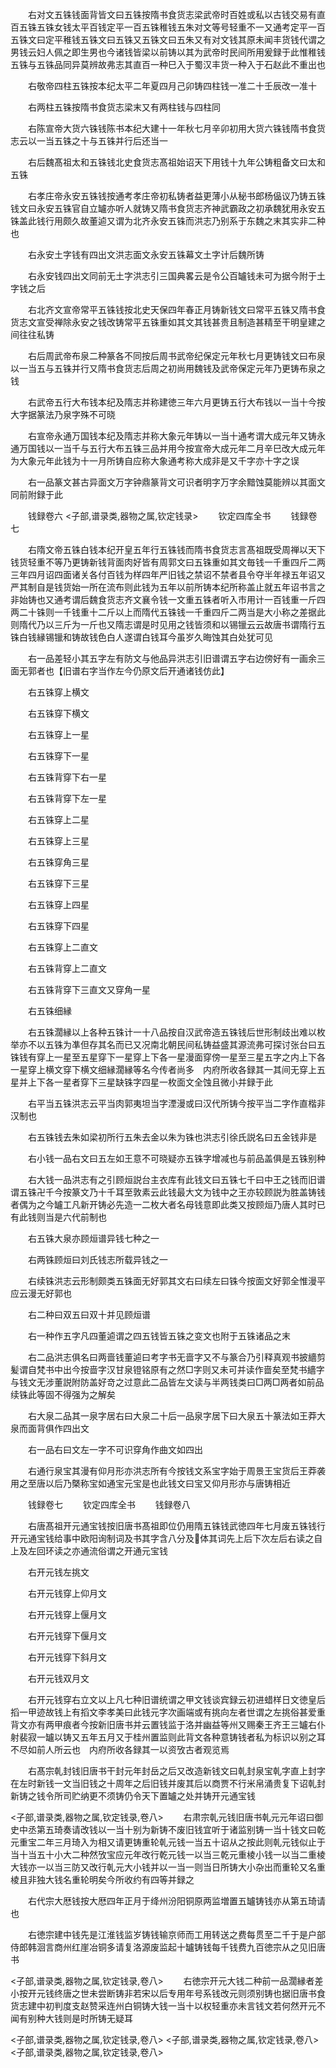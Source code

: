 <!-- { "loadSidebar": true } -->
　　右对文五铢钱面背皆文曰五铢按隋书食货志梁武帝时百姓或私以古钱交易有直百五铢五铢女钱太平百钱定平一百五铢稚钱五朱对文等号轻重不一又通考定平一百五铢文曰定平稚钱五铢文曰五铢又五铢文曰五朱又有对文钱其原未闻丰货钱代谓之男钱云妇人佩之即生男也今诸钱皆梁以前铸以其为武帝时民间所用爰録于此惟稚钱五铢与五铢品同异莫辨故弗志其直百一种巳入于蜀汉丰货一种入于石赵此不重出也























　　右敬帝四柱五铢按本纪太平二年夏四月己卯铸四柱钱一准二十壬辰改一准十














　　右两柱五铢按隋书食货志梁末又有两柱钱与四柱同














　　右陈宣帝大货六铢钱陈书本纪大建十一年秋七月辛卯初用大货六铢钱隋书食货志云以一当五铢之十与五铢并行后还当一













　　右后魏髙祖太和五铢钱北史食货志髙祖始诏天下用钱十九年公铸粗备文曰太和五铢














　　右孝庄帝永安五铢钱按通考孝庄帝初私铸者益更薄小从秘书郎杨偘议乃铸五铢钱文曰永安五铢官自立罏亦听人就铸又隋书食货志齐神武霸政之初承魏犹用永安五铢盖此钱行用颇久故董逌又谓为北齐永安五铢而洪志乃别系于东魏之末其实非二种也










　　右永安土字钱有四出文洪志面文永安五铢幕文土字计后魏所铸














　　右永安钱四出文同前无土字洪志引三国典畧云是令公百罏钱未可为据今附于土字钱之后














　　右北齐文宣帝常平五铢钱按北史天保四年春正月铸新钱文曰常平五铢又隋书食货志文宣受禅除永安之钱改铸常平五铢重如其文其钱甚贵且制造甚精至干明皇建之间往往私铸












　　右后周武帝布泉二种篆各不同按后周书武帝纪保定元年秋七月更铸钱文曰布泉以一当五与五铢并行又隋书食货志后周之初尚用魏钱及武帝保定元年乃更铸布泉之钱












　　右武帝五行大布钱本纪及隋志并称建徳三年六月更铸五行大布钱以一当十今按大字据篆法乃泉字殊不可晓













　　右宣帝永通万国钱本纪及隋志并称大象元年铸以一当十通考谓大成元年又铸永通万国钱以一当千与五行大布五铢三品并用今按宣帝大成元年二月辛巳改大成元年为大象元年此钱为十一月所铸自应称大象通考称大成非是又千字亦十字之误











　　右一品篆文甚古异面文万字钟鼎篆背文可识者明字万字余黯蚀莫能辨以其面文同前附録于此





　　钱録卷六
<子部,谱录类,器物之属,钦定钱录>
　　钦定四库全书
　　钱録卷七






　　右隋文帝五铢白钱本纪开皇五年行五铢钱而隋书食货志言髙祖既受周禅以天下钱货轻重不等乃更铸新钱背面肉好皆有周郭文曰五铢重如其文毎钱一千重四斤二两三年四月诏四面诸关各付百钱为样四年严旧钱之禁诏不禁者县令夺半年禄五年诏又严其制自是钱货始一所在流布则此钱为五年以前所铸本纪所称盖止就五年诏书言之非始铸也又通考谓后魏食货志齐文襄令钱一文重五铢者听入市用计一百钱重一斤四两二十铢则一千钱重十二斤以上而隋代五铢钱一千重四斤二两当是大小称之差据此则隋代乃以三斤为一斤也又隋志谓是时见用之钱皆须和以锡镴云云故唐书谓隋行五铢白钱縁锡镴和铸故钱色白人遂谓白钱耳今虽岁久晦蚀其白处犹可见


















　　右一品差轻小其五字左有防文与他品异洪志引旧谱谓五字右边傍好有一画余三面无郭者也【旧谱右字当作左今仍原文后开通诸钱仿此】













　　右五铢穿上横文















　　右五铢穿下横文















　　右五铢穿上一星















　　右五铢穿下一星















　　右五铢背穿下右一星















　　右五铢背穿下左一星















　　右五铢穿上二星















　　右五铢穿上三星















　　右五铢穿角三星















　　右五铢穿下三星















　　右五铢穿上四星















　　右五铢穿下四星















　　右五铢穿上二直文















　　右五铢背穿上二直文















　　右五铢背穿下三直文又穿角一星















　　右五铢细縁















　　右五铢濶縁以上各种五铢计一十八品按自汉武帝造五铢钱后世形制歧出难以枚举亦不以五铢为凖但存其名而已又况南北朝民间私铸益盛其源流弗可探讨张台曰五铢钱有穿上一星至五星穿下一星穿上下各一星漫面穿傍一星至三星五字之内上下各一星穿上横文穿下横文细縁濶縁等名今传者尚多　内府所收各録其一其间无穿上五星并上下各一星者穿下三星缺铢字四星一枚面文全蚀且微小并録于此























　　右平当五铢洪志云平当肉郭夷坦当字湮漫或曰汉代所铸今按平当二字作直楷非汉制也














　　右五铢钱去朱如梁初所行五朱去金以朱为铢也洪志引徐氏説名曰五金钱非是














　　右小钱一品右文曰五左如王意不可晓疑亦五铢字增减也与前品盖俱是五铢别种














　　右大钱一品洪志有之引顾烜説台主衣库有此钱文曰五铢七千曰中王之钱而旧谱谓五铢卍千今按篆文乃十千耳至敦素云此钱最大文为钱中之王亦较顾説为胜盖铸钱者偶为之今罏工凡新开铸必先造一二枚大者名母钱意即此类又按顾烜乃唐人其时已有此钱则当是六代前制也










　　右五铢大泉亦顾烜谱异钱七种之一















　　右两铢顾烜曰刘氏钱志所载异钱之一















　　右续铢洪志云形制颇类五铢面无好郭其文右曰续左曰铢今按面文好郭全惟漫平应云漫无好郭也














　　右二种曰双五曰双十并见顾烜谱















　　右一种作五字凡四董逌谓之四五钱皆五铢之变文也附于五铢诸品之末














　　右二品洪志俱名曰两啬钱董逌曰考字书无啬字又不与篆合乃引释真观书披繬剪髪谓自梵书中出今按啬字汉甘泉镫铭原有之然□字则又未可并读作啬矣至梵书繬字与钱文无涉董説附防盖好竒之过意此二品皆左文读与半两钱类曰□两□两者如前品续铢此等固不得强为之解矣










　　右大泉二品其一泉字居右曰大泉二十后一品泉字居下曰大泉五十篆法如王莽大泉而面背俱作四出文













　　右一品右曰文左一字不可识穿角作曲文如四出















　　右通行泉宝其漫有仰月形亦洪志所有今按钱文系宝字始于周景王宝货后王莽袭用之至唐以后乃槩称宝如通宝元宝是也此钱文曰宝又仰月形亦与唐铸相近



　　钱録卷七
　　钦定四库全书
　　钱録卷八






　　右唐髙祖开元通宝钱按旧唐书髙祖即位仍用隋五铢钱武徳四年七月废五铢钱行开元通宝钱给事中欧阳询制词及书其字含八分及体其词先上后下次左后右读之自上及左回环读之亦通流俗谓之开通元宝钱











　　右开元钱左挑文















　　右开元钱穿上仰月文















　　右开元钱穿上偃月文















　　右开元钱穿下偃月文















　　右开元钱穿下斜月文















　　右开元钱双月文















　　右开元钱穿右立文以上凡七种旧谱统谓之甲文钱谈宾録云初进蜡样日文徳皇后搯一甲迹故钱上有搯文李孝美曰此钱元字次画端或有挑向左者世谓之左挑俗甚爱重背文亦有两甲痕者今按新旧唐书并云置钱监于洛并幽益等州又赐秦王齐王三罏右仆射裴寂一罏以铸又五年五月又于桂州置监则此背文各种意铸钱者私为标识以别之耳不尽如前人所云也　内府所收各録其一以资攷古者观览焉








　　右髙宗乹封钱旧唐书干封元年封岳之后又改造新钱文曰乹封泉宝乹字直上封字在左时新钱一文当旧钱之十周年之后旧钱并废其后以商贾不行米帛涌贵复下诏乹封新铸之钱令所司贮纳更不须铸仍令天下置罏之处并铸开元通宝钱



<子部,谱录类,器物之属,钦定钱录,卷八>
　　右肃宗乹元钱旧唐书乹元元年诏曰御史中丞第五琦奏请改钱以一当十别为新铸不废旧钱宜听于诸监别铸一当十钱文曰乾元重宝二年三月琦入为相又请更铸重轮乹元钱一当五十诏从之按此则乹元钱似止于当十当五十小大二种然攷宝应元年改行乾元钱一以当三乾元重棱小钱一以当二重棱大钱亦一以当三防又改行乹元大小钱并以一当一则当日所铸大小杂出而重轮又名重棱且非独大钱名重轮明矣今所收约有四等并録之















　　右代宗大厯钱按大厯四年正月于绛州汾阳铜原两监増置五罏铸钱亦从第五琦请也














　　右徳宗建中钱先是江淮钱监岁铸钱输京师而工用转送之费每贯至二千于是户部侍郎韩洄言商州红崖冶铜多请复洛源废监起十罏铸钱每千钱费九百徳宗从之见旧唐书




<子部,谱录类,器物之属,钦定钱录,卷八>
　　右徳宗开元大钱二种前一品濶縁者差小按开元钱终唐之世未尝断铸非若宋以后专用年号系钱改元则须别铸也据旧唐书食货志建中初判度支赵赞采连州白铜铸大钱一当十以权轻重亦未言钱文若何然开元不闻有别种大钱则是时所铸无疑耳











<子部,谱录类,器物之属,钦定钱录,卷八>
<子部,谱录类,器物之属,钦定钱录,卷八>
<子部,谱录类,器物之属,钦定钱录,卷八>
